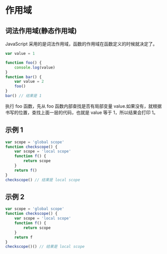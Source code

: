 # 作用域

## 词法作用域(静态作用域)

JavaScript 采用的是词法作用域，函数的作用域在函数定义的时候就决定了。

```javascript
var value = 1

function foo() {
    console.log(value)
}
function bar() {
    var value = 2
    foo()
}
bar() // 结果是 1
```

执行 foo 函数，先从 foo 函数内部查找是否有局部变量 value.如果没有，就根据书写的位置，查找上面一层的代码，也就是 value 等于 1，所以结果会打印 1。

## 示例 1

```javascript
var scope = 'global scope'
function checkscope() {
    var scope = 'local scope'
    function f() {
        return scope
    }
    return f()
}
checkscope() // 结果是 local scope
```

## 示例 2

```javascript
var scope = 'global scope'
function checkscope() {
    var scope = 'local scope'
    function f() {
        return scope
    }
    return f
}
checkscope()() // 结果是 local scope
```
